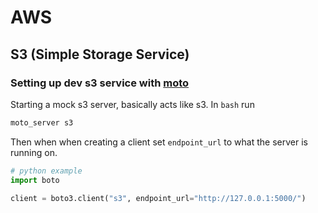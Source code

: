 # AWS

## S3 (Simple Storage Service)

### Setting up dev s3 service with [moto](https://github.com/spulec/moto)

Starting a mock s3 server, basically acts like s3. In `bash` run

```bash
moto_server s3
```

Then when when creating a client set `endpoint_url` to what the server is running on.

```python
# python example
import boto

client = boto3.client("s3", endpoint_url="http://127.0.0.1:5000/")
```


